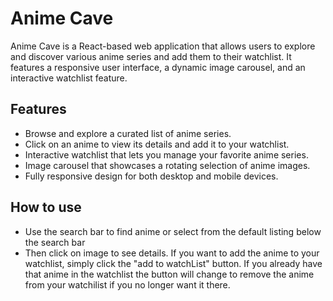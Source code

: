 # Anime Cave

Anime Cave is a React-based web application that allows users to explore and discover various anime series and add them to their watchlist. It features a responsive user interface, a dynamic image carousel, and an interactive watchlist feature.



## Features

- Browse and explore a curated list of anime series.
- Click on an anime to view its details and add it to your watchlist.
- Interactive watchlist that lets you manage your favorite anime series.
- Image carousel that showcases a rotating selection of anime images.
- Fully responsive design for both desktop and mobile devices.

## How to use

- Use the search bar to find anime or select from the default listing below the search bar
- Then click on image to see details. If you want to add the anime to your watchlist, simply click the "add to watchList" button. If you already have that anime in the watchlist the button will change to remove the anime from your watchilist if you no longer want it there. 

